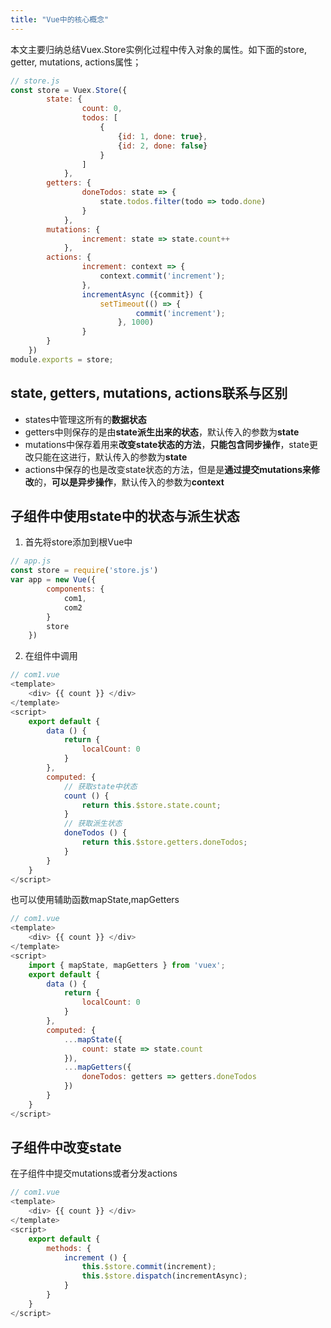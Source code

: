 ```yaml
---
title: "Vue中的核心概念"
---
```

本文主要归纳总结Vuex.Store实例化过程中传入对象的属性。如下面的store, getter, mutations, actions属性；
```javascript
// store.js
const store = Vuex.Store({
		state: {
				count: 0,
				todos: [
					{
						{id: 1, done: true},
						{id: 2, done: false}
					}
				]
			},
		getters: {
				doneTodos: state => {
					state.todos.filter(todo => todo.done)
				}
			},
		mutations: {
				increment: state => state.count++
			},
		actions: {
				increment: context => {
					context.commit('increment');
				},
				incrementAsync ({commit}) {
					setTimeout(() => {
							commit('increment');
						}, 1000)
				}
		}
	})
module.exports = store;
```
## state, getters, mutations, actions联系与区别
+ states中管理这所有的**数据状态**
+ getters中则保存的是由**state派生出来的状态**，默认传入的参数为**state**
+ mutations中保存着用来**改变state状态的方法**，**只能包含同步操作**，state更改只能在这进行，默认传入的参数为**state**
+ actions中保存的也是改变state状态的方法，但是是**通过提交mutations来修改**的，**可以是异步操作**，默认传入的参数为**context**

## 子组件中使用state中的状态与派生状态
1. 首先将store添加到根Vue中
```javascript
// app.js
const store = require('store.js')
var app = new Vue({
		components: {
			com1,
			com2
		}
		store
	})
```
2. 在组件中调用
```javascript
// com1.vue
<template>
	<div> {{ count }} </div>
</template>
<script>
	export default {
		data () {
			return {
				localCount: 0
			}
		},
		computed: {
			// 获取state中状态
			count () {
				return this.$store.state.count;
			}
			// 获取派生状态
			doneTodos () {
				return this.$store.getters.doneTodos;
			}
		}
	}
</script>
```
也可以使用辅助函数mapState,mapGetters
```javascript
// com1.vue
<template>
	<div> {{ count }} </div>
</template>
<script>
	import { mapState, mapGetters } from 'vuex';
	export default {
		data () {
			return {
				localCount: 0
			}
		},
		computed: {
			...mapState({
				count: state => state.count
			}),
			...mapGetters({
				doneTodos: getters => getters.doneTodos
			})
		}
	}
</script>
```

## 子组件中改变state
在子组件中提交mutations或者分发actions
```javascript
// com1.vue
<template>
	<div> {{ count }} </div>
</template>
<script>
	export default {
		methods: {
			increment () {
				this.$store.commit(increment);
				this.$store.dispatch(incrementAsync);
			}
		}
	}
</script>
```